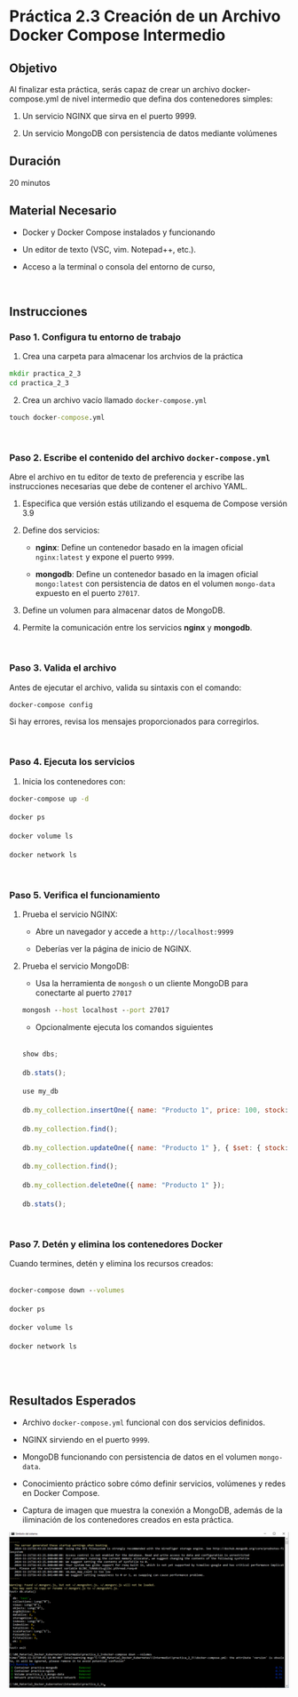 # Práctica 2.3 Creación de un Archivo Docker Compose Intermedio

## Objetivo

Al finalizar esta práctica, serás capaz de crear un archivo docker-compose.yml de nivel intermedio que defina dos contenedores simples:

1. Un servicio NGINX que sirva en el puerto 9999.

2. Un servicio MongoDB con persistencia de datos mediante volúmenes

## Duración

20 minutos


## Material Necesario

- Docker y Docker Compose instalados y funcionando

- Un editor de texto (VSC, vim. Notepad++, etc.).

- Acceso a la terminal o consola del entorno de curso,


<br/>

## Instrucciones

### Paso 1. Configura tu entorno de trabajo

1. Crea una carpeta para almacenar los archvios de la práctica

```cmd
mkdir practica_2_3
cd practica_2_3
```

2. Crea un archivo vacío llamado `docker-compose.yml`

```cmd
touch docker-compose.yml
```

<br/>

### Paso 2. Escribe el contenido del archivo `docker-compose.yml`

Abre el archivo en tu editor de texto de preferencia y escribe las instrucciones necesarias que debe de contener el archivo YAML.

1. Especifica que versión estás utilizando el esquema de Compose versión 3.9

2. Define dos servicios:

    - **nginx**: Define un contenedor basado en la imagen oficial `nginx:latest` y expone el puerto `9999`.

    - **mongodb**: Define un contenedor basado en la imagen oficial `mongo:latest` con persistencia de datos en el volumen `mongo-data` expuesto en el puerto `27017`.

3. Define un volumen para almacenar datos de MongoDB.

4. Permite la comunicación entre los servicios **nginx** y **mongodb**.

<br/>

### Paso 3. Valida el archivo

Antes de ejecutar el archivo, valida su sintaxis con el comando:

```cmd
docker-compose config
```

Si hay errores, revisa los mensajes proporcionados para corregirlos.

<br/>

### Paso 4. Ejecuta los servicios

1. Inicia los contenedores con:

```cmd
docker-compose up -d

docker ps

docker volume ls

docker network ls

```
<br/>

### Paso 5. Verifica el funcionamiento

1. Prueba el servicio NGINX:

    - Abre un navegador y accede a `http://localhost:9999`

    - Deberías ver la página de inicio de NGINX.

2. Prueba el servicio MongoDB:

    - Usa la herramienta de `mongosh` o un cliente MongoDB para conectarte al puerto `27017`

    ```cmd
    mongosh --host localhost --port 27017
    ```

    - Opcionalmente ejecuta los comandos siguientes

    ```javascript

    show dbs;

    db.stats();

    use my_db

    db.my_collection.insertOne({ name: "Producto 1", price: 100, stock: 50 });

    db.my_collection.find();

    db.my_collection.updateOne({ name: "Producto 1" }, { $set: { stock: 5 } })

    db.my_collection.find();

    db.my_collection.deleteOne({ name: "Producto 1" });

    db.stats();

    ```

<br/>

### Paso 7. Detén y elimina los contenedores Docker

Cuando termines, detén y elimina los recursos creados:

```cmd

docker-compose down --volumes

docker ps

docker volume ls

docker network ls

```
<br/>
<br/>

## Resultados Esperados

- Archivo `docker-compose.yml` funcional con dos servicios definidos.

- NGINX sirviendo en el puerto `9999`.

- MongoDB funcionando con persistencia de datos en el volumen `mongo-data`.

- Conocimiento práctico sobre cómo definir servicios, volúmenes y redes en Docker Compose.

- Captura de imagen que muestra la conexión a MongoDB, además de la iliminación de los contenedores creados en esta práctica.

![mongosh](../images/u2_2_1.png)